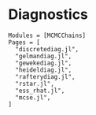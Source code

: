 # Diagnostics

```@autodocs
Modules = [MCMCChains]
Pages = [
  "discretediag.jl",
  "gelmandiag.jl",
  "gewekediag.jl",
  "heideldiag.jl",
  "rafterydiag.jl",
  "rstar.jl",
  "ess_rhat.jl",
  "mcse.jl",
]
```
